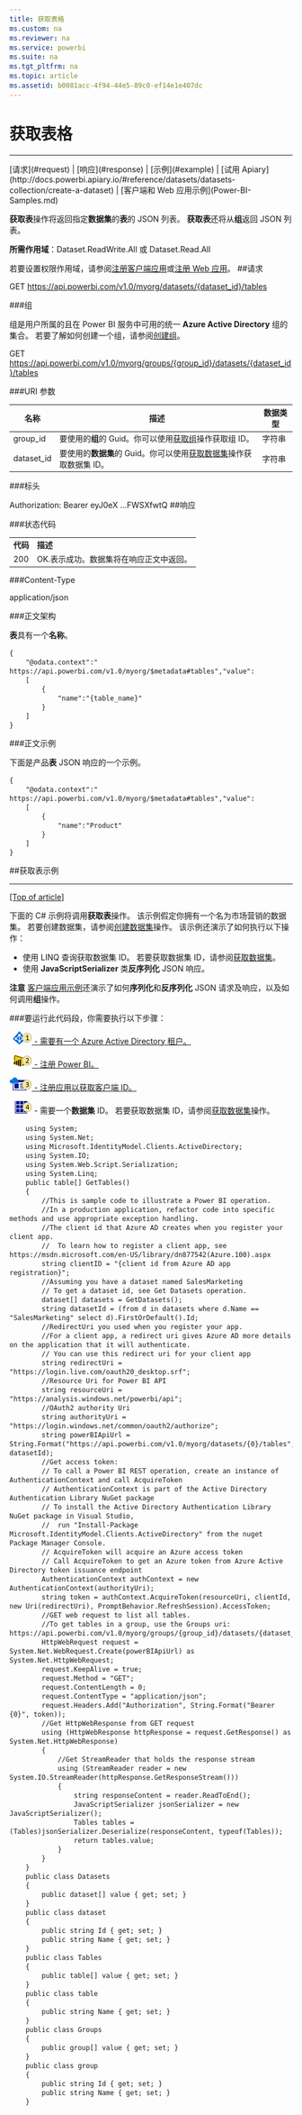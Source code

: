 ```yaml
---
title: 获取表格
ms.custom: na
ms.reviewer: na
ms.service: powerbi
ms.suite: na
ms.tgt_pltfrm: na
ms.topic: article
ms.assetid: b0081acc-4f94-44e5-89c0-ef14e1e407dc
---
```

# 获取表格
---

<a name="top"/>
[请求](#request) | [响应](#response) | [示例](#example) | [试用 Apiary](http://docs.powerbi.apiary.io/#reference/datasets/datasets-collection/create-a-dataset) | [客户端和 Web 应用示例](Power-BI-Samples.md)

**获取表**操作将返回指定**数据集**的**表**的 JSON 列表。
**获取表**还将从**组**返回 JSON 列表。

**所需作用域**：Dataset.ReadWrite.All 或 Dataset.Read.All

若要设置权限作用域，请参阅[注册客户端应用](https://msdn.microsoft.com/en-US/library/dn877542.aspx)或[注册 Web 应用](https://msdn.microsoft.com/en-us/library/dn985955.aspx)。
<a name="request"/>
##请求

GET https://api.powerbi.com/v1.0/myorg/datasets/{dataset_id}/tables

###组

组是用户所属的且在 Power BI 服务中可用的统一 **Azure Active Directory** 组的集合。
若要了解如何创建一个组，请参阅[创建组](https://support.powerbi.com/knowledgebase/articles/654250)。

GET https://api.powerbi.com/v1.0/myorg/groups/{group_id}/datasets/{dataset_id}/tables

###URI 参数

| 名称| 描述| 数据类型|
|-|-|-|
| group_id| 要使用的**组**的 Guid。你可以使用[获取组](Get-Groups.md)操作获取组 ID。| 字符串|
| dataset_id| 要使用的**数据集**的 Guid。你可以使用[获取数据集](Get-Datasets.md)操作获取数据集 ID。| 字符串|
###标头

Authorization: Bearer eyJ0eX ...FWSXfwtQ
<a name="response"/>
##响应

###状态代码

<table>
  <tr>
    <td>
      <b>代码</b>
    </td>
    <td>
      <b>描述</b>
    </td>
  </tr>
  <tr>
    <td>200</td>
    <td>OK.表示成功。数据集将在响应正文中返回。</td>
  </tr>
</table>

###Content-Type

application/json

###正文架构

**表**具有一个**名称**。

    {
        "@odata.context":" https://api.powerbi.com/v1.0/myorg/$metadata#tables","value":
        [
            {
                "name":"{table_name}"
            }
        ]
    }

###正文示例

下面是产品**表** JSON 响应的一个示例。

    {
        "@odata.context":" https://api.powerbi.com/v1.0/myorg/$metadata#tables","value":
        [
            {
                "name":"Product"
            }
        ]
    }

<a name="example"/>
##获取表示例

---

[[Top of article]](#top)

下面的 C# 示例将调用**获取表**操作。
该示例假定你拥有一个名为市场营销的数据集。
若要创建数据集，请参阅[创建数据集](Create-Dataset.md)操作。
该示例还演示了如何执行以下操作：

- 使用 LINQ 查询获取数据集 ID。
    若要获取数据集 ID，请参阅[获取数据集](Get-Datasets.md)。
- 使用 **JavaScriptSerializer** 类**反序列化** JSON 响应。

**注意** [客户端应用示例](Power-BI-client-app-sample.md)还演示了如何**序列化**和**反序列化** JSON 请求及响应，以及如何调用**组**操作。

###要运行此代码段，你需要执行以下步骤：

[![步骤 1](../Image/Samples-1.png) - 需要有一个 Azure Active Directory 租户。](Create+an+Azure+Active+Directory+tenant.md)

[![步骤 2](../Image/Samples-2.png) - 注册 Power BI。](https://powerbi.microsoft.com)

[![步骤 3](../Image/Samples-3.png) - 注册应用以获取客户端 ID。](Register+a+client+app.md)

![步骤 4](../Image/Samples-4.png) - 需要一个**数据集** ID。
若要获取数据集 ID，请参阅[获取数据集](Get-Datasets.md)操作。



        using System;
        using System.Net;
        using Microsoft.IdentityModel.Clients.ActiveDirectory;
        using System.IO;
        using System.Web.Script.Serialization;
        using System.Linq;
        public table[] GetTables()
        {
            //This is sample code to illustrate a Power BI operation. 
            //In a production application, refactor code into specific methods and use appropriate exception handling.
            //The client id that Azure AD creates when you register your client app.
            //  To learn how to register a client app, see https://msdn.microsoft.com/en-US/library/dn877542(Azure.100).aspx  
            string clientID = "{client id from Azure AD app registration}";
            //Assuming you have a dataset named SalesMarketing
            // To get a dataset id, see Get Datasets operation.           
            dataset[] datasets = GetDatasets();
            string datasetId = (from d in datasets where d.Name == "SalesMarketing" select d).FirstOrDefault().Id;
            //RedirectUri you used when you register your app.
            //For a client app, a redirect uri gives Azure AD more details on the application that it will authenticate.
            // You can use this redirect uri for your client app
            string redirectUri = "https://login.live.com/oauth20_desktop.srf";
            //Resource Uri for Power BI API
            string resourceUri = "https://analysis.windows.net/powerbi/api";
            //OAuth2 authority Uri
            string authorityUri = "https://login.windows.net/common/oauth2/authorize";
            string powerBIApiUrl = String.Format("https://api.powerbi.com/v1.0/myorg/datasets/{0}/tables", datasetId);
            //Get access token: 
            // To call a Power BI REST operation, create an instance of AuthenticationContext and call AcquireToken
            // AuthenticationContext is part of the Active Directory Authentication Library NuGet package
            // To install the Active Directory Authentication Library NuGet package in Visual Studio, 
            //  run "Install-Package Microsoft.IdentityModel.Clients.ActiveDirectory" from the nuget Package Manager Console.
            // AcquireToken will acquire an Azure access token
            // Call AcquireToken to get an Azure token from Azure Active Directory token issuance endpoint
            AuthenticationContext authContext = new AuthenticationContext(authorityUri);
            string token = authContext.AcquireToken(resourceUri, clientId, new Uri(redirectUri), PromptBehavior.RefreshSession).AccessToken;
            //GET web request to list all tables.
            //To get tables in a group, use the Groups uri: https://api.powerbi.com/v1.0/myorg/groups/{group_id}/datasets/{dataset_id}/tables
            HttpWebRequest request = System.Net.WebRequest.Create(powerBIApiUrl) as System.Net.HttpWebRequest;
            request.KeepAlive = true;
            request.Method = "GET";
            request.ContentLength = 0;
            request.ContentType = "application/json";
            request.Headers.Add("Authorization", String.Format("Bearer {0}", token));
            //Get HttpWebResponse from GET request
            using (HttpWebResponse httpResponse = request.GetResponse() as System.Net.HttpWebResponse)
            {
                //Get StreamReader that holds the response stream
                using (StreamReader reader = new System.IO.StreamReader(httpResponse.GetResponseStream()))
                {
                    string responseContent = reader.ReadToEnd();
                    JavaScriptSerializer jsonSerializer = new JavaScriptSerializer();
                    Tables tables = (Tables)jsonSerializer.Deserialize(responseContent, typeof(Tables));
                    return tables.value;
                }
            }
        }
        public class Datasets
        {
            public dataset[] value { get; set; }
        }
        public class dataset
        {
            public string Id { get; set; }
            public string Name { get; set; }
        }
        public class Tables
        {
            public table[] value { get; set; }
        }
        public class table
        {
            public string Name { get; set; }
        }
        public class Groups
        {
            public group[] value { get; set; }
        }
        public class group
        {
            public string Id { get; set; }
            public string Name { get; set; }
        }     



